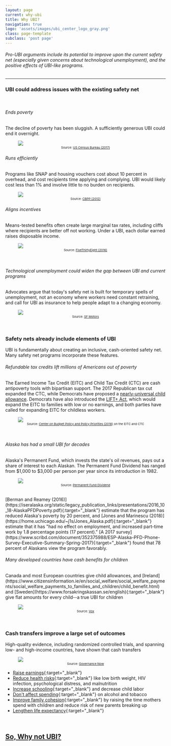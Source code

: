 ```yaml
---
layout: page
current: why-ubi
title: Why UBI?
navigation: true
logo: 'assets/images/ubi_center_logo_gray.png'
class: page-template
subclass: 'post page'
---
```


###### Pro-UBI arguments include its potential to improve upon the current safety net (especially given concerns about technological unemployment), and the positive effects of UBI-like programs.

---
<h3> UBI could address issues with the existing safety net </h3>
<br>
<h6>Ends poverty</h6>
The decline of poverty has been sluggish. A sufficiently generous UBI could end it overnight.
<figure>
<img src="{{site.baseurl}}assets/images/census-bureau-2017.png" style="max-width: 45%; margin-bottom:0;">
<figcaption style="text-align:center; font-size:1vw;">Source: <a href="https://www.census.gov/content/dam/Census/library/publications/2018/demo/p60-265.pdf" target="_blank">US Census Bureau (2017)</a></figcaption>
</figure>

<h6>Runs efficiently</h6>
Programs like SNAP and housing vouchers cost about 10 percent in overhead, and cost recipients time applying and complying. UBI would likely cost less than 1% and involve little to no burden on recipients.
<figure>
<img src="{{site.baseurl}}assets/images/CBPP.png" style="max-width: 45%; margin-bottom: 0;">
<figcaption style="text-align:center; font-size:1vw;">Source: <a href="https://www.cbpp.org/research/romneys-charge-that-most-federal-low-income-spending-goes-for-overhead-and-bureaucrats-is?fa=view&id=3655" target="_blank">CBPP (2012)</a></figcaption>
</figure>

<h6>Aligns incentives</h6>
Means-tested benefits often create large marginal tax rates, including cliffs where recipients are better off not working. Under a UBI, each dollar earned raises disposable income.
<figure>
<img src="{{site.baseurl}}assets/images/FiveThirtyEight.png" style="max-width: 45%; margin-bottom: 0;">
<figcaption style="text-align:center; font-size:1vw;">Source: <a href="https://fivethirtyeight.com/features/universal-basic-income/" target="_blank">FiveThirtyEight (2016)</a></figcaption>
</figure>
<br>
<h6>Technological unemployment could widen the gap between UBI and current programs</h6>
Advocates argue that today's safety net is built for temporary spells of unemployment, not an economy where workers need constant retraining, and call for UBI as insurance to help people adapt to a changing economy.
<figure>
<img src="{{site.baseurl}}assets/images/sf-motors.png" style="max-width: 50%; margin-bottom: 0;">
<figcaption style="text-align:center; font-size:1vw;">Source: <a href="https://mytechtv.com/2019/01/06/sf-motors-starts-test-production-at-its-new-ev-factory-in-chongqing-china/" target="_blank">SF Motors</a></figcaption>
</figure>

<br>
<h3> Safety nets already include elements of UBI </h3>
UBI is fundamentally about creating an inclusive, cash-oriented safety net. Many safety net programs incorporate these features.
<br>
<h6>Refundable tax credits lift millions of Americans out of poverty</h6>
The Earned Income Tax Credit (EITC) and Child Tax Credit (CTC) are cash antipoverty tools with bipartisan support. The 2017 Republican tax cut expanded the CTC, while Democrats have proposed a <a href="https://www.vox.com/future-perfect/2019/3/6/18249290/child-poverty-american-family-act-sherrod-brown-michael-bennet" target="_blank">nearly-universal child allowance</a>. Democrats have also introduced the <a href="https://www.vox.com/future-perfect/2019/6/12/18661492/rashida-tlaib-basic-income-cash-earned-income-tax-credit" target="_blank">LIFT+ Act</a>, which would expand the EITC to families with low or no earnings, and both parties have called for expanding EITC for childless workers.
<figure>
<img src="{{site.baseurl}}assets/images/center_on_budget_policy.png" style="max-width: 45%; margin-bottom: 0;">
<figcaption style="text-align:center; font-size:1vw;">Source: <a href="https://www.cbpp.org/research/federal-tax/the-earned-income-tax-credit" target="_blank">Center on Budget Policy and Policy Priorities (2018)</a> on the EITC and CTC</figcaption>
</figure>
<br>
<h6>Alaska has had a small UBI for decades</h6>
Alaska's Permanent Fund, which invests the state's oil revenues, pays out a share of interest to each Alaskan. The Permanent Fund Dividend has ranged from $1,000 to $3,000 per person per year since its introduction in 1982.

<figure>
<img src="{{site.baseurl}}assets/images/permanent-fund-dividend.png" style="max-width: 50%; margin-bottom: 0;">
<figcaption style="text-align:center; font-size:1vw;">Source: <a href="https://pfd.alaska.gov/" target="_blank">Permanent Fund Dividend</a></figcaption>
</figure>
<br>
[Berman and Reamey (2016)](https://iseralaska.org/static/legacy_publication_links/presentations/2016_10_18-AlaskaPFDPoverty.pdf){:target="_blank"} estimate that the program has reduced Alaska's poverty by 20 percent, and [Jones and Marinescu (2018)](https://home.uchicago.edu/~j1s/Jones_Alaska.pdf){:target="_blank"} estimate that it has "had no effect on employment, and increased part-time work by 1.8 percentage points (17 percent)." [A 2017 survey](https://www.scribd.com/document/352375988/ESP-Alaska-PFD-Phone-Survey-Executive-Summary-Spring-2017){:target="_blank"} found that 78 percent of Alaskans view the program favorably. 

<h6>Many developed countries have cash benefits for children</h6>
Canada and most European countries give child allowances, and [Ireland](https://www.citizensinformation.ie/en/social_welfare/social_welfare_payments/social_welfare_payments_to_families_and_children/child_benefit.html) and [Sweden](https://www.forsakringskassan.se/english){:target="_blank"} give flat amounts for every child--a true UBI for children

<figure>
<img src="{{site.baseurl}}assets/images/child-benefit-comparison.png" style="max-width: 50%; margin-bottom: 0;">
<figcaption style="text-align:center; font-size:1vw;">Source: <a href="https://www.vox.com/policy-and-politics/2017/4/27/15388696/child-benefit-universal-cash-tax-credit-allowance" target="_blank">Vox</a></figcaption>
</figure>

<br>

<h3> Cash transfers improve a large set of outcomes </h3>
High-quality evidence, including randomized controlled trials, and spanning low- and high-income countries, have shown that cash transfers

<figure>
<img src="{{site.baseurl}}assets/images/governance-now.png" style="max-width: 50%; margin-bottom: 0;">
<figcaption style="text-align:center; font-size:1vw;">Source: <a href="https://www.governancenow.com/news/banking/does-cash-transfer-improve-wellbeing-beneficiaries-asks-expert" target="_blank">Governance Now</a></figcaption>
</figure>

  * [Raise earnings](https://www.princeton.edu/~joha/publications/Haushofer_Shapiro_UCT_2016.04.25.pdf){:target="_blank"} <!-- link broken -->
  * [Reduce health risks](https://www.givedirectly.org/research-on-cash-transfers/){:target="_blank"} like low birth weight, HIV infection, psychological distress, and malnutrition
  * [Increase schooling](https://www.givedirectly.org/research-on-cash-transfers/){:target="_blank"} and decrease child labor <!-- same link as above -->
  * [Don't affect spending](https://blogs.worldbank.org/impactevaluations/do-poor-waste-transfers-booze-and-cigarettes-no){:target="_blank"} on alcohol and tobacco
  * [Improve family cohesion](https://www.econstor.eu/bitstream/10419/55041/1/684016389.pdf){:target="_blank"} by raising the time mothers spend with children and reduce risk of new parents breaking up
  * [Lengthen life expectancy](https://www.nber.org/papers/w20103){:target="_blank"}

<br>

## [So, Why not UBI?]({{site.baseurl}}what-is-ubi/why-not-ubi)






